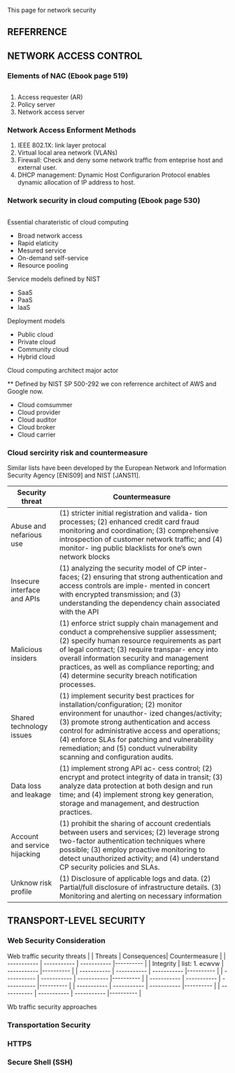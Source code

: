 This page for network security


## REFERRENCE

## NETWORK ACCESS CONTROL

### Elements of NAC (Ebook page 519)

<image> 

1. Access  requester (AR)
2. Policy server
3. Network access server

### Network Access Enforment Methods
1. IEEE 802.1X: link layer protocal
2. Virtual local area network (VLANs)
3. Firewall: Check and deny some network traffic from enteprise host and external user.
4. DHCP management: Dynamic Host Configurarion Protocol enables dynamic allocation of IP address to host.

### Network security in cloud computing (Ebook page 530)

<image>

Essential charateristic of cloud computing 
- Broad network access
- Rapid elaticity
- Mesured service
- On-demand self-service
- Resource pooling

Service models defined by NIST
- SaaS
- PaaS
- IaaS

Deployment models
- Public cloud
- Private cloud
- Community cloud
- Hybrid cloud

Cloud computing architect major actor

** Defined by NIST SP 500-292 we con referrence architect of AWS and Google now.

- Cloud comsummer
- Cloud provider
- Cloud auditor
- Cloud broker
- Cloud carrier

### Cloud sercirity risk and countermeasure
Similar lists have been developed by the European Network and Information Security Agency [ENIS09] and NIST [JANS11].

| Security threat  | Countermeasure |
| -----------  | ----------- |
| Abuse and nefarious use |(1) stricter initial registration and valida- tion processes; (2) enhanced credit card fraud monitoring and coordination; (3) comprehensive introspection of customer network traffic; and (4) monitor- ing public blacklists for one’s own network blocks |
| Insecure interface and APIs | (1) analyzing the security model of CP inter- faces; (2) ensuring that strong authentication and access controls are imple- mented in concert with encrypted transmission; and (3) understanding the dependency chain associated with the API|
| Malicious insiders |(1) enforce strict supply chain management and conduct a comprehensive supplier assessment; (2) specify human resource requirements as part of legal contract; (3) require transpar- ency into overall information security and management practices, as well as compliance reporting; and (4) determine security breach notification processes.|
| Shared technology issues |(1) implement security best practices for installation/configuration; (2) monitor environment for unauthor- ized changes/activity; (3) promote strong authentication and access control for administrative access and operations; (4) enforce SLAs for patching and vulnerability remediation; and (5) conduct vulnerability scanning and configuration audits.|
| Data loss and leakage | (1) implement strong API ac- cess control; (2) encrypt and protect integrity of data in transit; (3) analyze data protection at both design and run time; and (4) implement strong key generation, storage and management, and destruction practices.| 
| Account and service hijacking |(1) prohibit the sharing of account credentials between users and services; (2) leverage strong two-factor authentication techniques where possible; (3) employ proactive monitoring to detect unauthorized activity; and (4) understand CP security policies and SLAs.|
| Unknow risk profile | (1) Disclosure of applicable logs and data. (2) Partial/full disclosure of infrastructure details. (3) Monitoring and alerting on necessary information|

## TRANSPORT-LEVEL SECURITY

### Web Security Consideration
Web traffic security threats
|             | Threats      | Consequences| Countermeasure |
| ----------- | -----------  | ----------- |----------      |
| Integrity   | list: 1. ecwvw  | ----------- |----------      |
| ----------- | -----------  | ----------- |----------      |
| ----------- | -----------  | ----------- |----------      |
| ----------- | -----------  | ----------- |----------      |
| ----------- | -----------  | ----------- |----------      |
| ----------- | -----------  | ----------- |----------      |

Wb traffic security approaches

### Transportation Security
### HTTPS
### Secure Shell (SSH)
